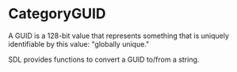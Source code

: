 
# CategoryGUID

A GUID is a 128-bit value that represents something that is uniquely
identifiable by this value: "globally unique."

SDL provides functions to convert a GUID to/from a string.
